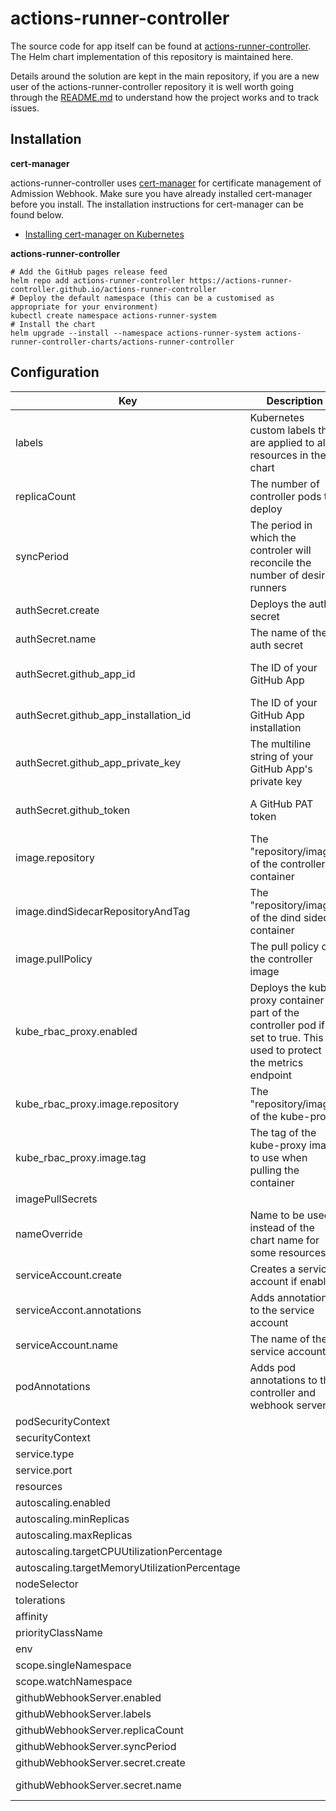 # actions-runner-controller

The source code for app itself can be found at [actions-runner-controller](https://github.com/actions-runner-controller/actions-runner-controller). The Helm chart implementation of this repository is 
maintained here.

Details around the solution are kept in the main repository, if you are a new user of the actions-runner-controller repository it is well worth going through the [README.md](https://github.com/actions-runner-controller/actions-runner-controller/blob/master/README.md) to understand how the project works and to track issues.

## Installation
**cert-manager**

actions-runner-controller uses [cert-manager](https://cert-manager.io/docs/installation/kubernetes/) for certificate management of Admission Webhook. Make sure you have already installed cert-manager before you install. The installation instructions for cert-manager can be found below.

- [Installing cert-manager on Kubernetes](https://cert-manager.io/docs/installation/kubernetes/)

**actions-runner-controller**

```shell
# Add the GitHub pages release feed 
helm repo add actions-runner-controller https://actions-runner-controller.github.io/actions-runner-controller
# Deploy the default namespace (this can be a customised as appropriate for your environment)
kubectl create namespace actions-runner-system
# Install the chart
helm upgrade --install --namespace actions-runner-system actions-runner-controller-charts/actions-runner-controller
```

## Configuration

| Key                                           | Description                                                                                                                 | Default                              | Dependencies                                              |
|-----------------------------------------------|-----------------------------------------------------------------------------------------------------------------------------|--------------------------------------|-----------------------------------------------------------|
| labels                                        | Kubernetes custom labels that are applied to all resources in the chart                                                     |                                      |                                                           |
| replicaCount                                  | The number of controller pods to deploy                                                                                     | 1                                    |                                                           |
| syncPeriod                                    | The period in which the controler will reconcile the number of desired runners                                              | 10m                                  |                                                           |
| authSecret.create                             | Deploys the auth secret                                                                                                     | true                                 |                                                           |
| authSecret.name                               | The name of the auth secret                                                                                                 | controller-manager                   |                                                           |
| authSecret.github_app_id                      | The ID of your GitHub App                                                                                                   |                                      | Can't be used at the same time as authSecret.github_token |
| authSecret.github_app_installation_id         | The ID of your GitHub App installation                                                                                      |                                      | Can't be used at the same time as authSecret.github_token |
| authSecret.github_app_private_key             | The multiline string of your GitHub App's private key                                                                       |                                      | Can't be used at the same time as authSecret.github_token |
| authSecret.github_token                       | A GitHub PAT token                                                                                                          |                                      | Can't be used at the same time as authSecret.github_app_* |
| image.repository                              | The "repository/image" of the controller container                                                                          | summerwind/actions-runner-controller |                                                           |
| image.dindSidecarRepositoryAndTag             | The "repository/image" of the dind sidecar container                                                                        | docker:dind                          |                                                           |
| image.pullPolicy                              | The pull policy of the controller image                                                                                     | IfNotPresent                         |                                                           |
| kube_rbac_proxy.enabled                       | Deploys the kube-proxy container as part of the controller pod if set to true. This is used to protect the metrics endpoint | true                                 |                                                           |
| kube_rbac_proxy.image.repository              | The "repository/image" of the kube-proxy                                                                                    | quay.io/brancz/kube-rbac-proxy       |                                                           |
| kube_rbac_proxy.image.tag                     | The tag of the kube-proxy image to use when pulling the container                                                           | v0.8.0                               |                                                           |
| imagePullSecrets                              |                                                                                                                             |                                      |                                                           |
| nameOverride                                  | Name to be used instead of the chart name for some resources                                                                |                                      |                                                           |
| serviceAccount.create                         | Creates a service account if enabled                                                                                        | true                                 |                                                           |
| serviceAccont.annotations                     | Adds annotations to the service account                                                                                     |                                      |                                                           |
| serviceAccount.name                           | The name of the service account                                                                                             |                                      |                                                           |
| podAnnotations                                | Adds pod annotations to the controller and webhook server                                                                   |                                      |                                                           |
| podSecurityContext                            |                                                                                                                             |                                      |                                                           |
| securityContext                               |                                                                                                                             |                                      |                                                           |
| service.type                                  |                                                                                                                             |                                      |                                                           |
| service.port                                  |                                                                                                                             |                                      |                                                           |
| resources                                     |                                                                                                                             |                                      |                                                           |
| autoscaling.enabled                           |                                                                                                                             |                                      |                                                           |
| autoscaling.minReplicas                       |                                                                                                                             |                                      |                                                           |
| autoscaling.maxReplicas                       |                                                                                                                             |                                      |                                                           |
| autoscaling.targetCPUUtilizationPercentage    |                                                                                                                             |                                      |                                                           |
| autoscaling.targetMemoryUtilizationPercentage |                                                                                                                             |                                      |                                                           |
| nodeSelector                                  |                                                                                                                             |                                      |                                                           |
| tolerations                                   |                                                                                                                             |                                      |                                                           |
| affinity                                      |                                                                                                                             |                                      |                                                           |
| priorityClassName                             |                                                                                                                             |                                      |                                                           |
| env                                           |                                                                                                                             |                                      |                                                           |
| scope.singleNamespace                         |                                                                                                                             | false                                |                                                           |
| scope.watchNamespace                          |                                                                                                                             |                                      |                                                           |
| githubWebhookServer.enabled                   |                                                                                                                             | false                                |                                                           |
| githubWebhookServer.labels                    |                                                                                                                             |                                      |                                                           |
| githubWebhookServer.replicaCount              |                                                                                                                             | 1                                    |                                                           |
| githubWebhookServer.syncPeriod                |                                                                                                                             | 10m                                  |                                                           |
| githubWebhookServer.secret.create             |                                                                                                                             | true                                 |                                                           |
| githubWebhookServer.secret.name               |                                                                                                                             | github-webhook-server                |                                                           |
